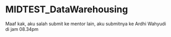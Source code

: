 # MIDTEST_DataWarehousing
Maaf kak, aku salah submit ke mentor lain, aku submitnya ke Ardhi Wahyudi di jam 08.34pm 
